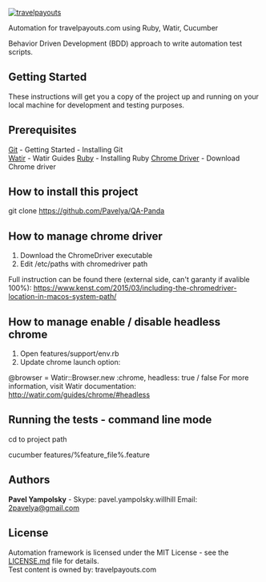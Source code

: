 
[![travelpayouts](https://www.travelpayouts.com/powered_by/img/tp.png)](http://whitelabel.travelpayouts.com/)


Automation for travelpayouts.com using Ruby, Watir, Cucumber

Behavior Driven Development (BDD) approach to write automation test scripts.  

Getting Started
-------------
These instructions will get you a copy of the project up and running on your local machine for development and testing purposes.

Prerequisites
--------------  
[Git](https://git-scm.com/book/en/v2/Getting-Started-Installing-Git) - Getting Started - Installing Git  
[Watir](http://watir.com/guides/) - Watir Guides
[Ruby](http://watir.com/guides/ruby/) - Installing Ruby
[Chrome Driver](https://sites.google.com/a/chromium.org/chromedriver/) - Download Chrome driver
 
How to install this project
-------------
git clone https://github.com/Pavelya/QA-Panda  

How to manage chrome driver
-------------

1. Download the ChromeDriver executable
2. Edit /etc/paths with chromedriver path

Full instruction can be found there (external side, can't garanty if avalible 100%): 
https://www.kenst.com/2015/03/including-the-chromedriver-location-in-macos-system-path/ 

How to manage enable / disable headless chrome
-------------
1. Open features/support/env.rb 
2. Update chrome launch option: 

@browser = Watir::Browser.new :chrome, headless: true / false
For more information, visit Watir documentation: 
http://watir.com/guides/chrome/#headless

Running the tests - command line mode
-------------------
cd to project path  

cucumber features/%feature_file%.feature

Authors
-------------
**Pavel Yampolsky**  - Skype: pavel.yampolsky.willhill Email: 2pavelya@gmail.com

License
-------------
Automation framework is licensed under the MIT License - see the [LICENSE.md](LICENSE.md) file for details.  
Test content is owned by: travelpayouts.com  




